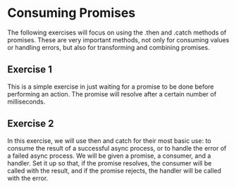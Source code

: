 # Consuming Promises

The following exercises will focus on using the .then and .catch methods of promises. These are very important methods,
not only for consuming values or handling errors, but also for transforming and combining promises.

## Exercise 1

This is a simple exercise in just waiting for a promise to be done before performing an action. The promise will resolve
after a certain number of milliseconds.

## Exercise 2

In this exercise, we will use then and catch for their most basic use: to consume the result of a successful async
process, or to handle the error of a failed async process. We will be given a promise, a consumer, and a handler. Set it
up so that, if the promise resolves, the consumer will be called with the result, and if the promise rejects, the
handler will be called with the error.
